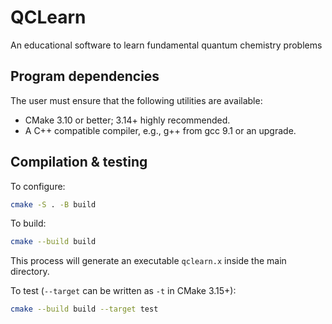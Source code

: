 # QCLearn
An educational software to learn fundamental quantum chemistry problems

## Program dependencies

The user must ensure that the following utilities are available:

- CMake 3.10 or better; 3.14+ highly recommended.
- A C++ compatible compiler, e.g., g++ from gcc 9.1 or an upgrade.

## Compilation & testing

To configure:

```bash
cmake -S . -B build
```

To build:

```bash
cmake --build build
```
This process will generate an executable `qclearn.x` inside the main directory. 

To test (`--target` can be written as `-t` in CMake 3.15+):

```bash
cmake --build build --target test
```

